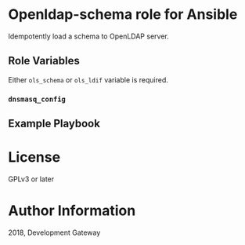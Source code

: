 # Openldap-schema role for Ansible

Idempotently load a schema to OpenLDAP server.

## Role Variables

Either `ols_schema` or `ols_ldif` variable is required.

### `dnsmasq_config`

## Example Playbook

# License

GPLv3 or later

# Author Information

2018, Development Gateway

